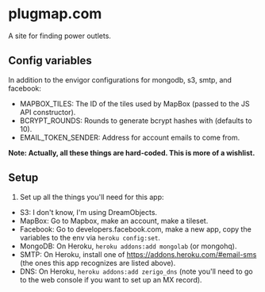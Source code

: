 plugmap.com
===========

A site for finding power outlets.

## Config variables

In addition to the envigor configurations for mongodb, s3, smtp, and facebook:

- MAPBOX_TILES: The ID of the tiles used by MapBox (passed to the JS API constructor).
- BCRYPT_ROUNDS: Rounds to generate bcrypt hashes with (defaults to 10).
- EMAIL_TOKEN_SENDER: Address for account emails to come from.

**Note: Actually, all these things are hard-coded. This is more of a wishlist.**

## Setup

1. Set up all the things you'll need for this app:

  - S3: I don't know, I'm using DreamObjects.
  - MapBox: Go to Mapbox, make an account, make a tileset.
  - Facebook: Go to developers.facebook.com, make a new app, copy the variables to the env via `heroku config:set`.
  - MongoDB: On Heroku, `heroku addons:add mongolab` (or mongohq).
  - SMTP: On Heroku, install one of https://addons.heroku.com/#email-sms (the ones this app recognizes are listed above).
  - DNS: On Heroku, `heroku addons:add zerigo_dns` (note you'll need to go to the web console if you want to set up an MX record).
